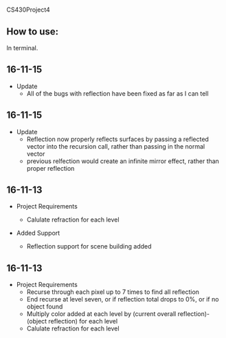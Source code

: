 # 
CS430Project4

How to use:
-----
In terminal.

16-11-15
-----
+ Update
    - All of the bugs with reflection have been fixed as far as I can tell

16-11-15
-----
+ Update
    - Reflection now properly reflects surfaces by passing a reflected vector into the recursion call, rather than passing in the normal vector
    - previous relfection would create an infinite mirror effect, rather than proper reflection

16-11-13
-----
+ Project Requirements
    - Calulate refraction for each level
    
+ Added Support
    - Reflection support for scene building added

16-11-13
-----
+ Project Requirements
    - Recurse through each pixel up to 7 times to find all reflection
    - End recurse at level seven, or if reflection total drops to 0%, or if no object found
    - Multiply color added at each level by (current overall reflection)-(object reflection) for each level
    - Calulate refraction for each level
